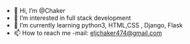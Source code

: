 - 👋 Hi, I’m @Chaker
- 👀 I’m interested in full stack development
- 🌱 I’m currently learning python3, HTML,CSS , Django, Flask
- 📫 How to reach me -mail: eljchaker474@gmail.com 


